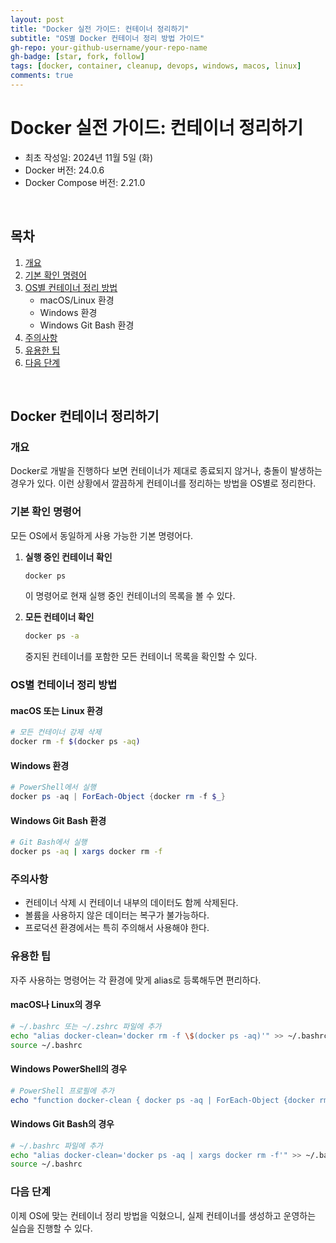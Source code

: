 ```yaml
---
layout: post
title: "Docker 실전 가이드: 컨테이너 정리하기"
subtitle: "OS별 Docker 컨테이너 정리 방법 가이드"
gh-repo: your-github-username/your-repo-name
gh-badge: [star, fork, follow]
tags: [docker, container, cleanup, devops, windows, macos, linux]
comments: true
---
```


# Docker 실전 가이드: 컨테이너 정리하기
- 최초 작성일: 2024년 11월 5일 (화)
- Docker 버전: 24.0.6
- Docker Compose 버전: 2.21.0

<br>

## 목차
1. [개요](#개요)
2. [기본 확인 명령어](#기본-확인-명령어)
3. [OS별 컨테이너 정리 방법](#os별-컨테이너-정리-방법)
   - macOS/Linux 환경
   - Windows 환경
   - Windows Git Bash 환경
4. [주의사항](#주의사항)
5. [유용한 팁](#유용한-팁)
6. [다음 단계](#다음-단계)

<br>

## Docker 컨테이너 정리하기

### 개요
Docker로 개발을 진행하다 보면 컨테이너가 제대로 종료되지 않거나, 충돌이 발생하는 경우가 있다. 이런 상황에서 깔끔하게 컨테이너를 정리하는 방법을 OS별로 정리한다.

### 기본 확인 명령어
모든 OS에서 동일하게 사용 가능한 기본 명령어다.

1. **실행 중인 컨테이너 확인**
   ```bash
   docker ps
   ```
   이 명령어로 현재 실행 중인 컨테이너의 목록을 볼 수 있다.

2. **모든 컨테이너 확인**
   ```bash
   docker ps -a
   ```
   중지된 컨테이너를 포함한 모든 컨테이너 목록을 확인할 수 있다.

### OS별 컨테이너 정리 방법

#### macOS 또는 Linux 환경
```bash
# 모든 컨테이너 강제 삭제
docker rm -f $(docker ps -aq)
```

#### Windows 환경
```powershell
# PowerShell에서 실행
docker ps -aq | ForEach-Object {docker rm -f $_}
```

#### Windows Git Bash 환경
```bash
# Git Bash에서 실행
docker ps -aq | xargs docker rm -f
```

### 주의사항
- 컨테이너 삭제 시 컨테이너 내부의 데이터도 함께 삭제된다.
- 볼륨을 사용하지 않은 데이터는 복구가 불가능하다.
- 프로덕션 환경에서는 특히 주의해서 사용해야 한다.

### 유용한 팁
자주 사용하는 명령어는 각 환경에 맞게 alias로 등록해두면 편리하다.

#### macOS나 Linux의 경우
```bash
# ~/.bashrc 또는 ~/.zshrc 파일에 추가
echo "alias docker-clean='docker rm -f \$(docker ps -aq)'" >> ~/.bashrc
source ~/.bashrc
```

#### Windows PowerShell의 경우
```powershell
# PowerShell 프로필에 추가
echo "function docker-clean { docker ps -aq | ForEach-Object {docker rm -f $_} }" >> $PROFILE
```

#### Windows Git Bash의 경우
```bash
# ~/.bashrc 파일에 추가
echo "alias docker-clean='docker ps -aq | xargs docker rm -f'" >> ~/.bashrc
source ~/.bashrc
```

### 다음 단계
이제 OS에 맞는 컨테이너 정리 방법을 익혔으니, 실제 컨테이너를 생성하고 운영하는 실습을 진행할 수 있다.
